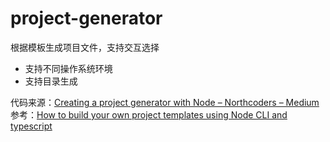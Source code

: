 # project-generator
根据模板生成项目文件，支持交互选择

- 支持不同操作系统环境
- 支持目录生成

代码来源：[Creating a project generator with Node – Northcoders – Medium](https://medium.com/northcoders/creating-a-project-generator-with-node-29e13b3cd309)
参考：[How to build your own project templates using Node CLI and typescript](https://medium.com/@pongsatt/how-to-build-your-own-project-templates-using-node-cli-c976d3109129)
